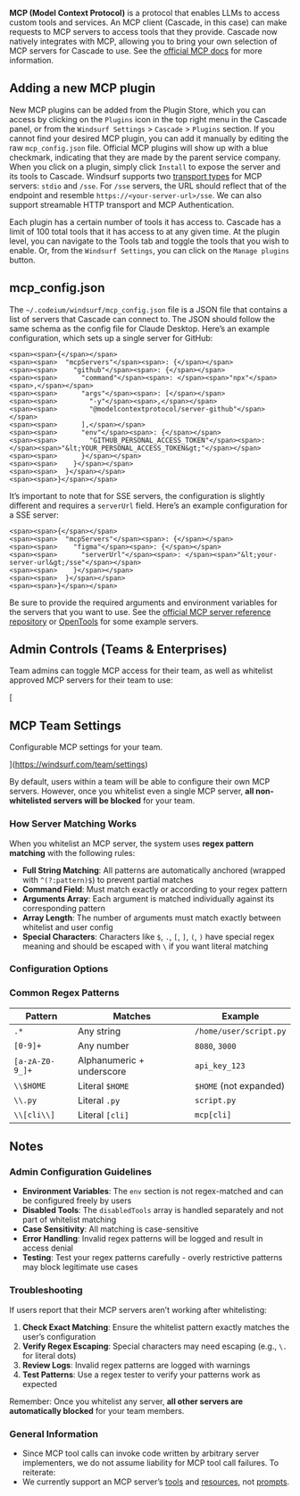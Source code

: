 **MCP (Model Context Protocol)** is a protocol that enables LLMs to access custom tools and services. An MCP client (Cascade, in this case) can make requests to MCP servers to access tools that they provide. Cascade now natively integrates with MCP, allowing you to bring your own selection of MCP servers for Cascade to use. See the [official MCP docs](https://modelcontextprotocol.io/) for more information.

## Adding a new MCP plugin

New MCP plugins can be added from the Plugin Store, which you can access by clicking on the `Plugins` icon in the top right menu in the Cascade panel, or from the `Windsurf Settings` > `Cascade` > `Plugins` section. If you cannot find your desired MCP plugin, you can add it manually by editing the raw `mcp_config.json` file. Official MCP plugins will show up with a blue checkmark, indicating that they are made by the parent service company. When you click on a plugin, simply click `Install` to expose the server and its tools to Cascade. Windsurf supports two [transport types](https://modelcontextprotocol.io/docs/concepts/transports) for MCP servers: `stdio` and `/sse`. For `/sse` servers, the URL should reflect that of the endpoint and resemble `https://<your-server-url>/sse`. We can also support streamable HTTP transport and MCP Authentication.

Each plugin has a certain number of tools it has access to. Cascade has a limit of 100 total tools that it has access to at any given time. At the plugin level, you can navigate to the Tools tab and toggle the tools that you wish to enable. Or, from the `Windsurf Settings`, you can click on the `Manage plugins` button.

## mcp\_config.json

The `~/.codeium/windsurf/mcp_config.json` file is a JSON file that contains a list of servers that Cascade can connect to. The JSON should follow the same schema as the config file for Claude Desktop. Here’s an example configuration, which sets up a single server for GitHub:

```
<span><span>{</span></span>
<span><span>  "mcpServers"</span><span>: {</span></span>
<span><span>    "github"</span><span>: {</span></span>
<span><span>      "command"</span><span>: </span><span>"npx"</span><span>,</span></span>
<span><span>      "args"</span><span>: [</span></span>
<span><span>        "-y"</span><span>,</span></span>
<span><span>        "@modelcontextprotocol/server-github"</span></span>
<span><span>      ],</span></span>
<span><span>      "env"</span><span>: {</span></span>
<span><span>        "GITHUB_PERSONAL_ACCESS_TOKEN"</span><span>: </span><span>"&lt;YOUR_PERSONAL_ACCESS_TOKEN&gt;"</span></span>
<span><span>      }</span></span>
<span><span>    }</span></span>
<span><span>  }</span></span>
<span><span>}</span></span>
```

It’s important to note that for SSE servers, the configuration is slightly different and requires a `serverUrl` field. Here’s an example configuration for a SSE server:

```
<span><span>{</span></span>
<span><span>  "mcpServers"</span><span>: {</span></span>
<span><span>    "figma"</span><span>: {</span></span>
<span><span>      "serverUrl"</span><span>: </span><span>"&lt;your-server-url&gt;/sse"</span></span>
<span><span>    }</span></span>
<span><span>  }</span></span>
<span><span>}</span></span>
```

Be sure to provide the required arguments and environment variables for the servers that you want to use. See the [official MCP server reference repository](https://github.com/modelcontextprotocol/servers) or [OpenTools](https://opentools.com/) for some example servers.

## Admin Controls (Teams & Enterprises)

Team admins can toggle MCP access for their team, as well as whitelist approved MCP servers for their team to use:

[

## MCP Team Settings

Configurable MCP settings for your team.



](https://windsurf.com/team/settings)

By default, users within a team will be able to configure their own MCP servers. However, once you whitelist even a single MCP server, **all non-whitelisted servers will be blocked** for your team.

### How Server Matching Works

When you whitelist an MCP server, the system uses **regex pattern matching** with the following rules:

-   **Full String Matching**: All patterns are automatically anchored (wrapped with `^(?:pattern)$`) to prevent partial matches
-   **Command Field**: Must match exactly or according to your regex pattern
-   **Arguments Array**: Each argument is matched individually against its corresponding pattern
-   **Array Length**: The number of arguments must match exactly between whitelist and user config
-   **Special Characters**: Characters like `$`, `.`, `[`, `]`, `(`, `)` have special regex meaning and should be escaped with `\` if you want literal matching

### Configuration Options

### Common Regex Patterns

| Pattern | Matches | Example |
| --- | --- | --- |
| `.*` | Any string | `/home/user/script.py` |
| `[0-9]+` | Any number | `8080`, `3000` |
| `[a-zA-Z0-9_]+` | Alphanumeric + underscore | `api_key_123` |
| `\\$HOME` | Literal `$HOME` | `$HOME` (not expanded) |
| `\\.py` | Literal `.py` | `script.py` |
| `\\[cli\\]` | Literal `[cli]` | `mcp[cli]` |

## Notes

### Admin Configuration Guidelines

-   **Environment Variables**: The `env` section is not regex-matched and can be configured freely by users
-   **Disabled Tools**: The `disabledTools` array is handled separately and not part of whitelist matching
-   **Case Sensitivity**: All matching is case-sensitive
-   **Error Handling**: Invalid regex patterns will be logged and result in access denial
-   **Testing**: Test your regex patterns carefully - overly restrictive patterns may block legitimate use cases

### Troubleshooting

If users report that their MCP servers aren’t working after whitelisting:

1.  **Check Exact Matching**: Ensure the whitelist pattern exactly matches the user’s configuration
2.  **Verify Regex Escaping**: Special characters may need escaping (e.g., `\.` for literal dots)
3.  **Review Logs**: Invalid regex patterns are logged with warnings
4.  **Test Patterns**: Use a regex tester to verify your patterns work as expected

Remember: Once you whitelist any server, **all other servers are automatically blocked** for your team members.

### General Information

-   Since MCP tool calls can invoke code written by arbitrary server implementers, we do not assume liability for MCP tool call failures. To reiterate:
-   We currently support an MCP server’s [tools](https://modelcontextprotocol.io/docs/concepts/tools) and [resources](https://modelcontextprotocol.io/docs/concepts/resources), not [prompts](https://modelcontextprotocol.io/docs/concepts/prompts).